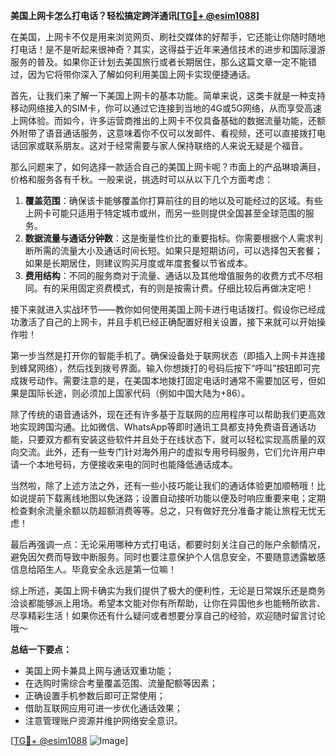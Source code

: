 **美国上网卡怎么打电话？轻松搞定跨洋通讯[[TG💪+ @esim1088](https://t.me/s/esim1088)]**

在美国，上网卡不仅是用来浏览网页、刷社交媒体的好帮手，它还能让你随时随地打电话！是不是听起来很神奇？其实，这得益于近年来通信技术的进步和国际漫游服务的普及。如果你正计划去美国旅行或者长期居住，那么这篇文章一定不能错过，因为它将带你深入了解如何利用美国上网卡实现便捷通话。

首先，让我们来了解一下美国上网卡的基本功能。简单来说，这类卡就是一种支持移动网络接入的SIM卡，你可以通过它连接到当地的4G或5G网络，从而享受高速上网体验。而如今，许多运营商推出的上网卡不仅具备基础的数据流量功能，还额外附带了语音通话服务，这意味着你不仅可以发邮件、看视频，还可以直接拨打电话回家或联系朋友。这对于经常需要与家人保持联络的人来说无疑是个福音。

那么问题来了，如何选择一款适合自己的美国上网卡呢？市面上的产品琳琅满目，价格和服务各有千秋。一般来说，挑选时可以从以下几个方面考虑：

1. **覆盖范围**：确保该卡能够覆盖你打算前往的目的地以及可能经过的区域。有些上网卡可能只适用于特定城市或州，而另一些则提供全国甚至全球范围的服务。
2. **数据流量与通话分钟数**：这是衡量性价比的重要指标。你需要根据个人需求判断所需的流量大小及通话时间长短。如果只是短期访问，可以选择包天套餐；如果是长期居住，则建议购买月度或年度套餐以节省成本。
3. **费用结构**：不同的服务商对于流量、通话以及其他增值服务的收费方式不尽相同。有的采用固定资费模式，有的则是按需计费。仔细比较后再做决定吧！

接下来就进入实战环节——教你如何使用美国上网卡进行电话拨打。假设你已经成功激活了自己的上网卡，并且手机已经正确配置好相关设置，接下来就可以开始操作啦！

第一步当然是打开你的智能手机了。确保设备处于联网状态（即插入上网卡并连接到蜂窝网络），然后找到拨号界面。输入你想拨打的号码后按下“呼叫”按钮即可完成拨号动作。需要注意的是，在美国本地拨打固定电话时通常不需要加区号，但如果是国际长途，则必须加上国家代码（例如中国大陆为+86）。

除了传统的语音通话外，现在还有许多基于互联网的应用程序可以帮助我们更高效地实现跨国沟通。比如微信、WhatsApp等即时通讯工具都支持免费语音通话功能，只要双方都有安装这些软件并且处于在线状态下，就可以轻松实现高质量的双向交流。此外，还有一些专门针对海外用户的虚拟专用号码服务，它们允许用户申请一个本地号码，方便接收来电的同时也能降低通话成本。

当然啦，除了上述方法之外，还有一些小技巧能让我们的通话体验更加顺畅哦！比如说提前下载离线地图以免迷路；设置自动接听功能以便及时响应重要来电；定期检查剩余流量余额以防超额消费等等。总之，只有做好充分准备才能让旅程无忧无虑！

最后再强调一点：无论采用哪种方式打电话，都要时刻关注自己的账户余额情况，避免因欠费而导致中断服务。同时也要注意保护个人信息安全，不要随意透露敏感信息给陌生人。毕竟安全永远是第一位嘛！

综上所述，美国上网卡确实为我们提供了极大的便利性，无论是日常娱乐还是商务洽谈都能够派上用场。希望本文能对你有所帮助，让你在异国他乡也能畅所欲言、尽享精彩生活！如果你还有什么疑问或者想要分享自己的经验，欢迎随时留言讨论哦～

**总结一下要点：**
- 美国上网卡兼具上网与通话双重功能；
- 在选购时需综合考量覆盖范围、流量配额等因素；
- 正确设置手机参数后即可正常使用；
- 借助互联网应用可进一步优化通话效果；
- 注意管理账户资源并维护网络安全意识。

[[TG💪+ @esim1088](https://t.me/s/esim1088) ![Image](https://i.postimg.cc/4NQfJmqS/Snipaste-2025-05-13-00-14-12.png)]